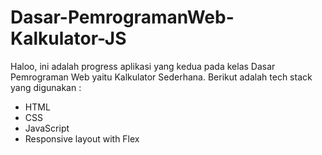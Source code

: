 # Dasar-PemrogramanWeb-Kalkulator-JS

Haloo, ini adalah progress aplikasi yang kedua pada kelas Dasar Pemrograman Web yaitu Kalkulator Sederhana. Berikut adalah tech stack yang digunakan :
- HTML
- CSS
- JavaScript
- Responsive layout with Flex
